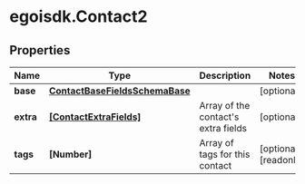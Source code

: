 # egoisdk.Contact2

## Properties

Name | Type | Description | Notes
------------ | ------------- | ------------- | -------------
**base** | [**ContactBaseFieldsSchemaBase**](ContactBaseFieldsSchemaBase.md) |  | [optional] 
**extra** | [**[ContactExtraFields]**](ContactExtraFields.md) | Array of the contact&#39;s extra fields | [optional] 
**tags** | **[Number]** | Array of tags for this contact | [optional] [readonly] 


